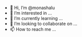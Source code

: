 - 👋 Hi, I’m @monashalu
- 👀 I’m interested in ...
- 🌱 I’m currently learning ...
- 💞️ I’m looking to collaborate on ...
- 📫 How to reach me ...

<!---
monashalu/monashalu is a ✨ special ✨ repository because its `README.md` (this file) appears on your GitHub profile.
You can click the Preview link to take a look at your changes.
--->
